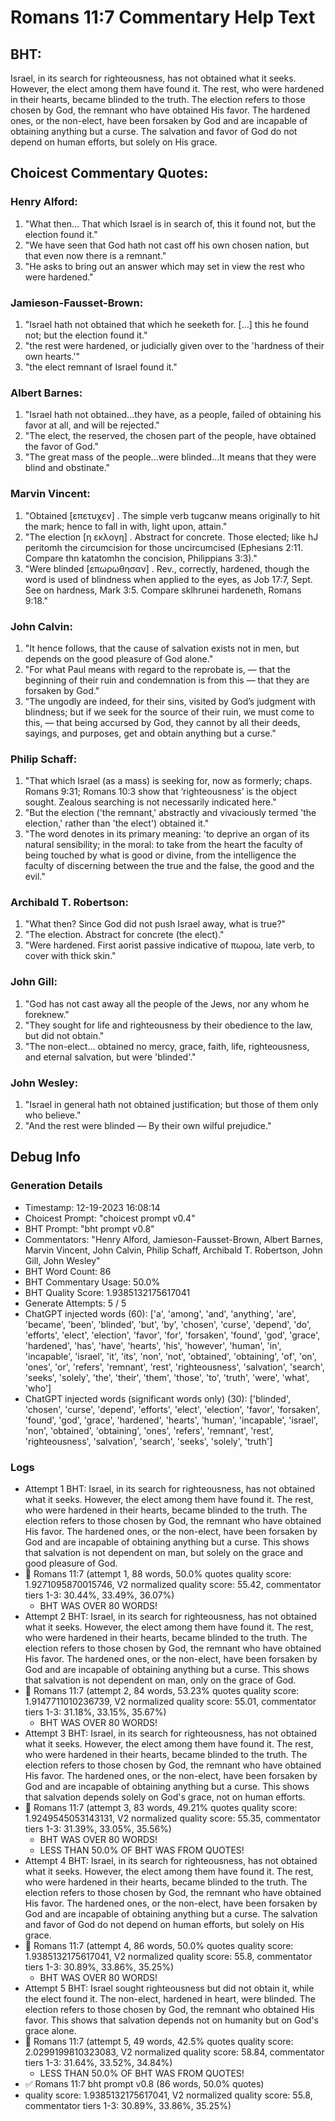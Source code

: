 # Romans 11:7 Commentary Help Text

## BHT:
Israel, in its search for righteousness, has not obtained what it seeks. However, the elect among them have found it. The rest, who were hardened in their hearts, became blinded to the truth. The election refers to those chosen by God, the remnant who have obtained His favor. The hardened ones, or the non-elect, have been forsaken by God and are incapable of obtaining anything but a curse. The salvation and favor of God do not depend on human efforts, but solely on His grace.

## Choicest Commentary Quotes:
### Henry Alford:
1. "What then... That which Israel is in search of, this it found not, but the election found it."
2. "We have seen that God hath not cast off his own chosen nation, but that even now there is a remnant."
3. "He asks to bring out an answer which may set in view the rest who were hardened."

### Jamieson-Fausset-Brown:
1. "Israel hath not obtained that which he seeketh for. [...] this he found not; but the election found it." 
2. "the rest were hardened, or judicially given over to the 'hardness of their own hearts.'"
3. "the elect remnant of Israel found it."

### Albert Barnes:
1. "Israel hath not obtained...they have, as a people, failed of obtaining his favor at all, and will be rejected."
2. "The elect, the reserved, the chosen part of the people, have obtained the favor of God."
3. "The great mass of the people...were blinded...It means that they were blind and obstinate."

### Marvin Vincent:
1. "Obtained [επετυχεν] . The simple verb tugcanw means originally to hit the mark; hence to fall in with, light upon, attain."
2. "The election [η εκλογη] . Abstract for concrete. Those elected; like hJ peritomh the circumcision for those uncircumcised (Ephesians 2:11. Compare thn katatomhn the concision, Philippians 3:3)."
3. "Were blinded [επωρωθησαν] . Rev., correctly, hardened, though the word is used of blindness when applied to the eyes, as Job 17:7, Sept. See on hardness, Mark 3:5. Compare sklhrunei hardeneth, Romans 9:18."

### John Calvin:
1. "It hence follows, that the cause of salvation exists not in men, but depends on the good pleasure of God alone."
2. "For what Paul means with regard to the reprobate is, — that the beginning of their ruin and condemnation is from this — that they are forsaken by God."
3. "The ungodly are indeed, for their sins, visited by God’s judgment with blindness; but if we seek for the source of their ruin, we must come to this, — that being accursed by God, they cannot by all their deeds, sayings, and purposes, get and obtain anything but a curse."

### Philip Schaff:
1. "That which Israel (as a mass) is seeking for, now as formerly; chaps. Romans 9:31; Romans 10:3 show that ‘righteousness’ is the object sought. Zealous searching is not necessarily indicated here."
2. "But the election ('the remnant,' abstractly and vivaciously termed 'the election,' rather than 'the elect') obtained it."
3. "The word denotes in its primary meaning: 'to deprive an organ of its natural sensibility; in the moral: to take from the heart the faculty of being touched by what is good or divine, from the intelligence the faculty of discerning between the true and the false, the good and the evil."

### Archibald T. Robertson:
1. "What then? Since God did not push Israel away, what is true?" 
2. "The election. Abstract for concrete (the elect)." 
3. "Were hardened. First aorist passive indicative of πωροω, late verb, to cover with thick skin."

### John Gill:
1. "God has not cast away all the people of the Jews, nor any whom he foreknew."
2. "They sought for life and righteousness by their obedience to the law, but did not obtain."
3. "The non-elect... obtained no mercy, grace, faith, life, righteousness, and eternal salvation, but were 'blinded'."

### John Wesley:
1. "Israel in general hath not obtained justification; but those of them only who believe."
2. "And the rest were blinded — By their own wilful prejudice."


## Debug Info
### Generation Details
- Timestamp: 12-19-2023 16:08:14
- Choicest Prompt: "choicest prompt v0.4"
- BHT Prompt: "bht prompt v0.8"
- Commentators: "Henry Alford, Jamieson-Fausset-Brown, Albert Barnes, Marvin Vincent, John Calvin, Philip Schaff, Archibald T. Robertson, John Gill, John Wesley"
- BHT Word Count: 86
- BHT Commentary Usage: 50.0%
- BHT Quality Score: 1.9385132175617041
- Generate Attempts: 5 / 5
- ChatGPT injected words (60):
	['a', 'among', 'and', 'anything', 'are', 'became', 'been', 'blinded', 'but', 'by', 'chosen', 'curse', 'depend', 'do', 'efforts', 'elect', 'election', 'favor', 'for', 'forsaken', 'found', 'god', 'grace', 'hardened', 'has', 'have', 'hearts', 'his', 'however', 'human', 'in', 'incapable', 'israel', 'it', 'its', 'non', 'not', 'obtained', 'obtaining', 'of', 'on', 'ones', 'or', 'refers', 'remnant', 'rest', 'righteousness', 'salvation', 'search', 'seeks', 'solely', 'the', 'their', 'them', 'those', 'to', 'truth', 'were', 'what', 'who']
- ChatGPT injected words (significant words only) (30):
	['blinded', 'chosen', 'curse', 'depend', 'efforts', 'elect', 'election', 'favor', 'forsaken', 'found', 'god', 'grace', 'hardened', 'hearts', 'human', 'incapable', 'israel', 'non', 'obtained', 'obtaining', 'ones', 'refers', 'remnant', 'rest', 'righteousness', 'salvation', 'search', 'seeks', 'solely', 'truth']

### Logs
- Attempt 1 BHT: Israel, in its search for righteousness, has not obtained what it seeks. However, the elect among them have found it. The rest, who were hardened in their hearts, became blinded to the truth. The election refers to those chosen by God, the remnant who have obtained His favor. The hardened ones, or the non-elect, have been forsaken by God and are incapable of obtaining anything but a curse. This shows that salvation is not dependent on man, but solely on the grace and good pleasure of God.
- 🔄 Romans 11:7 (attempt 1, 88 words, 50.0% quotes quality score: 1.9271095870015746, V2 normalized quality score: 55.42, commentator tiers 1-3: 30.44%, 33.49%, 36.07%) 
	- BHT WAS OVER 80 WORDS!
- Attempt 2 BHT: Israel, in its search for righteousness, has not obtained what it seeks. However, the elect among them have found it. The rest, who were hardened in their hearts, became blinded to the truth. The election refers to those chosen by God, the remnant who have obtained His favor. The hardened ones, or the non-elect, have been forsaken by God and are incapable of obtaining anything but a curse. This shows that salvation is not dependent on man, only on the grace of God.
- 🔄 Romans 11:7 (attempt 2, 84 words, 53.23% quotes quality score: 1.9147711010236739, V2 normalized quality score: 55.01, commentator tiers 1-3: 31.18%, 33.15%, 35.67%) 
	- BHT WAS OVER 80 WORDS!
- Attempt 3 BHT: Israel, in its search for righteousness, has not obtained what it seeks. However, the elect among them have found it. The rest, who were hardened in their hearts, became blinded to the truth. The election refers to those chosen by God, the remnant who have obtained His favor. The hardened ones, or the non-elect, have been forsaken by God and are incapable of obtaining anything but a curse. This shows that salvation depends solely on God's grace, not on human efforts.
- 🔄 Romans 11:7 (attempt 3, 83 words, 49.21% quotes quality score: 1.9249545053143131, V2 normalized quality score: 55.35, commentator tiers 1-3: 31.39%, 33.05%, 35.56%) 
	- BHT WAS OVER 80 WORDS! 
	- LESS THAN 50.0% OF BHT WAS FROM QUOTES!
- Attempt 4 BHT: Israel, in its search for righteousness, has not obtained what it seeks. However, the elect among them have found it. The rest, who were hardened in their hearts, became blinded to the truth. The election refers to those chosen by God, the remnant who have obtained His favor. The hardened ones, or the non-elect, have been forsaken by God and are incapable of obtaining anything but a curse. The salvation and favor of God do not depend on human efforts, but solely on His grace.
- 🔄 Romans 11:7 (attempt 4, 86 words, 50.0% quotes quality score: 1.9385132175617041, V2 normalized quality score: 55.8, commentator tiers 1-3: 30.89%, 33.86%, 35.25%) 
	- BHT WAS OVER 80 WORDS!
- Attempt 5 BHT: Israel sought righteousness but did not obtain it, while the elect found it. The non-elect, hardened in heart, were blinded. The election refers to those chosen by God, the remnant who obtained His favor. This shows that salvation depends not on humanity but on God's grace alone.
- 🔄 Romans 11:7 (attempt 5, 49 words, 42.5% quotes quality score: 2.0299199810323083, V2 normalized quality score: 58.84, commentator tiers 1-3: 31.64%, 33.52%, 34.84%) 
	- LESS THAN 50.0% OF BHT WAS FROM QUOTES!
- ✅ Romans 11:7 bht prompt v0.8 (86 words, 50.0% quotes)
- quality score: 1.9385132175617041, V2 normalized quality score: 55.8, commentator tiers 1-3: 30.89%, 33.86%, 35.25%)
